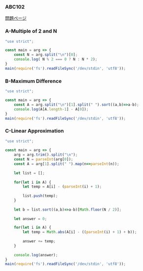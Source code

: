 ### ABC102
[問題ページ](https://atcoder.jp/contests/abc102/tasks)

### A-Multiple of 2 and N
```JavaScript
"use strict";

const main = arg => {
    const N = arg.split("\n")[0];
    console.log( N % 2 === 0 ? N : N * 2);
}
main(require('fs').readFileSync('/dev/stdin', 'utf8'));

```

### B-Maximum Difference
```JavaScript
"use strict";

const main = arg => {
    const A = arg.split("\n")[1].split(" ").sort((a,b)=>a-b);
    console.log(A[A.length-1] - A[0]);
}
main(require('fs').readFileSync('/dev/stdin', 'utf8'));

```

### C-Linear Approximation
```JavaScript
"use strict";
    
const main = arg => {
    arg = arg.trim().split("\n");
    const N = parseInt(arg[0]);
    const A = arg[1].split(" ").map(n=>parseInt(n));
    
    let list = [];
    
    for(let i in A) {
        let temp = A[i] - (parseInt(i) + 1);
        
        list.push(temp);
    }
    
    let b = list.sort((a,b)=>a-b)[Math.floor(N / 2)];
    
    let answer = 0;

    for(let i in A) {
        let temp = Math.abs(A[i] - ((parseInt(i) + 1) + b));
        
        answer += temp;
    }
    
    console.log(answer);
}
main(require('fs').readFileSync('/dev/stdin', 'utf8'));

```